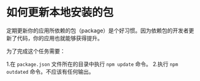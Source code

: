 # 如何更新本地安装的包
定期更新你的应用所依赖的包（package）是个好习惯。因为依赖包的开发者更新了代码，你的应用也就能够获得提升。

为了完成这个任务需要：

1.在 `package.json` 文件所在的目录中执行 `npm update` 命令。
2.执行 `npm outdated` 命令。不应该有任何输出。